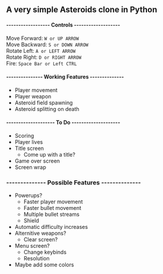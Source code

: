 ## A very simple Asteroids clone in Python  

#### ------------------ Controls -------------------  

Move Forward: `W or UP ARROW`  
Move Backward: `S or DOWN ARROW`  
Rotate Left: `A or LEFT ARROW`  
Rotate Right: `D or RIGHT ARROW`  
Fire: `Space Bar or Left CTRL`  

#### --------------- Working Features --------------  

- Player movement  
- Player weapon  
- Asteroid field spawning  
- Asteroid splitting on death  

#### -------------------- To Do --------------------  

- Scoring  
- Player lives  
- Title screen
    - Come up with a title?  
- Game over screen  
- Screen wrap  

### -------------- Possible Features --------------

- Powerups?  
    - Faster player movement
    - Faster bullet movement
    - Multiple bullet streams
    - Shield
- Automatic difficulty increases
- Alternitive weapons?  
    - Clear screen?
- Menu screen?  
    - Change keybinds
    - Resolution
- Maybe add some colors  
